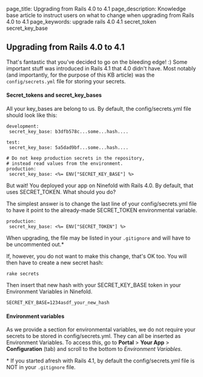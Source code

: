page_title: Upgrading from Rails 4.0 to 4.1
page_description: Knowledge base article to instruct users on what to change when upgrading from Rails 4.0 to 4.1
page_keywords: upgrade rails 4.0 4.1 secret_token secret_key_base

## Upgrading from Rails 4.0 to 4.1

That's fantastic that you've decided to go on the bleeding edge! :) Some important stuff was introduced in Rails 4.1 that 4.0 didn't have. Most notably (and importantly, for the purpose of this KB article) was the `config/secrets.yml` file for storing your secrets.  

#### Secret_tokens and secret_key_bases
All your key_bases are belong to us. By default, the config/secrets.yml file should look like this:

    development:
     secret_key_base: b3dfb578c...some...hash....

    test:
     secret_key_base: 5a5dad9bf...some...hash....

    # Do not keep production secrets in the repository,
    # instead read values from the environment.
    production:
     secret_key_base: <%= ENV["SECRET_KEY_BASE"] %>

But wait! You deployed your app on Ninefold with Rails 4.0. By default, that uses SECRET_TOKEN. What should you do?

The simplest answer is to change the last line of your config/secrets.yml file to have it point to the already-made SECRET_TOKEN environmental variable.

    production:
     secret_key_base: <%= ENV["SECRET_TOKEN"] %>

When upgrading, the file may be listed in your `.gitignore` and will have to be uncommented out.*

If, however, you do not want to make this change, that's OK too. You will then have to create a new secret hash:

    rake secrets

Then insert that new hash with your SECRET_KEY_BASE token in your Environment Variables in Ninefold.

    SECRET_KEY_BASE=1234asdf_your_new_hash

#### Environment variables
As we provide a section for environmental variables, we do not require your secrets to be stored in config/secrets.yml.  They can all be inserted as Environment Variables.  To access this, go to __Portal__ > __Your App__ > __Configuration__ (tab) and scroll to the bottom to _Environment Variables_.

\* If you started afresh with Rails 4.1, by default the config/secrets.yml file is NOT in your `.gitignore` file.
